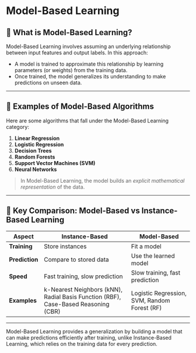 # Model-Based Learning

## 🔷 What is Model-Based Learning?

Model-Based Learning involves assuming an underlying relationship between input features and output labels. In this approach:

- A model is trained to approximate this relationship by learning parameters (or weights) from the training data.
- Once trained, the model generalizes its understanding to make predictions on unseen data.

---

## 🚀 Examples of Model-Based Algorithms

Here are some algorithms that fall under the Model-Based Learning category:

1. **Linear Regression**
2. **Logistic Regression**
3. **Decision Trees**
4. **Random Forests**
5. **Support Vector Machines (SVM)**
6. **Neural Networks**

> In Model-Based Learning, the model builds an _explicit mathematical representation_ of the data.

---

## 🔷 Key Comparison: Model-Based vs Instance-Based Learning

| **Aspect**     | **Instance-Based**                                                                 | **Model-Based**                              |
| -------------- | ---------------------------------------------------------------------------------- | -------------------------------------------- |
| **Training**   | Store instances                                                                    | Fit a model                                  |
| **Prediction** | Compare to stored data                                                             | Use the learned model                        |
| **Speed**      | Fast training, slow prediction                                                     | Slow training, fast prediction               |
| **Examples**   | k-Nearest Neighbors (kNN), Radial Basis Function (RBF), Case-Based Reasoning (CBR) | Logistic Regression, SVM, Random Forest (RF) |

---

Model-Based Learning provides a generalization by building a model that can make predictions efficiently after training, unlike Instance-Based Learning, which relies on the training data for every prediction.
